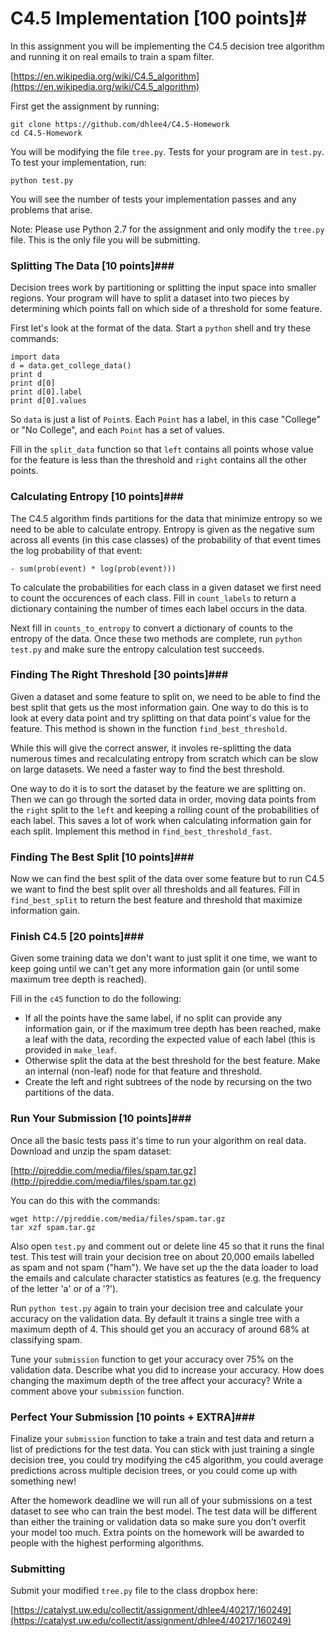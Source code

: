 # C4.5 Implementation [100 points]#

In this assignment you will be implementing the C4.5 decision tree algorithm and running it on real emails to train a spam filter.

[https://en.wikipedia.org/wiki/C4.5_algorithm](https://en.wikipedia.org/wiki/C4.5_algorithm)

First get the assignment by running:
    
    git clone https://github.com/dhlee4/C4.5-Homework
    cd C4.5-Homework

You will be modifying the file `tree.py`. Tests for your program are in `test.py`. To test your implementation, run:

    python test.py

You will see the number of tests your implementation passes and any problems that arise.

Note: Please use Python 2.7 for the assignment and only modify the `tree.py` file. This is the only file you will be submitting.

### Splitting The Data [10 points]###

Decision trees work by partitioning or splitting the input space into smaller regions. Your program will have to split a dataset into two pieces by determining which points fall on which side of a threshold for some feature.

First let's look at the format of the data. Start a `python` shell and try these commands:

    import data
    d = data.get_college_data()
    print d
    print d[0]
    print d[0].label
    print d[0].values
    
So `data` is just a list of `Point`s. Each `Point` has a label, in this case "College" or "No College", and each `Point` has a set of values.

Fill in the `split_data` function so that `left` contains all points whose value for the feature is less than the threshold and `right` contains all the other points.

### Calculating Entropy [10 points]###

The C4.5 algorithm finds partitions for the data that minimize entropy so we need to be able to calculate entropy. Entropy is given as the negative sum across all events (in this case classes) of the probability of that event times the log probability of that event:

    - sum(prob(event) * log(prob(event)))

To calculate the probabilities for each class in a given dataset we first need to count the occurences of each class. Fill in `count_labels` to return a dictionary containing the number of times each label occurs in the data.

Next fill in `counts_to_entropy` to convert a dictionary of counts to the entropy of the data. Once these two methods are complete, run `python test.py` and make sure the entropy calculation test succeeds.

### Finding The Right Threshold [30 points]###

Given a dataset and some feature to split on, we need to be able to find the best split that gets us the most information gain. One way to do this is to look at every data point and try splitting on that data point's value for the feature. This method is shown in the function `find_best_threshold`.

While this will give the correct answer, it involes re-splitting the data numerous times and recalculating entropy from scratch which can be slow on large datasets. We need a faster way to find the best threshold.

One way to do it is to sort the dataset by the feature we are splitting on. Then we can go through the sorted data in order, moving data points from the `right` split to the `left` and keeping a rolling count of the probabilities of each label. This saves a lot of work when calculating information gain for each split. Implement this method in `find_best_threshold_fast`.

### Finding The Best Split [10 points]###

Now we can find the best split of the data over some feature but to run C4.5 we want to find the best split over all thresholds and all features. Fill in `find_best_split` to return the best feature and threshold that maximize information gain.

### Finish C4.5 [20 points]###

Given some training data we don't want to just split it one time, we want to keep going until we can't get any more information gain (or until some maximum tree depth is reached).

Fill in the `c45` function to do the following:

- If all the points have the same label, if no split can provide any information gain, or if the maximum tree depth has been reached, make a leaf with the data, recording the expected value of each label (this is provided in `make_leaf`.
- Otherwise split the data at the best threshold for the best feature. Make an internal (non-leaf) node for that feature and threshold.
- Create the left and right subtrees of the node by recursing on the two partitions of the data.

### Run Your Submission [10 points]###

Once all the basic tests pass it's time to run your algorithm on real data. Download and unzip the spam dataset:

[http://pjreddie.com/media/files/spam.tar.gz](http://pjreddie.com/media/files/spam.tar.gz)

You can do this with the commands:

    wget http://pjreddie.com/media/files/spam.tar.gz
    tar xzf spam.tar.gz

Also open `test.py` and comment out or delete line 45 so that it runs the final test. This test will train your decision tree on about 20,000 emails labelled as spam and not spam ("ham"). We have set up the the data loader to load the emails and calculate character statistics as features (e.g. the frequency of the letter 'a' or of a '?').

Run `python test.py` again to train your decision tree and calculate your accuracy on the validation data. By default it trains a single tree with a maximum depth of 4. This should get you an accuracy of around 68% at classifying spam.

Tune your `submission` function to get your accuracy over 75% on the validation data. Describe what you did to increase your accuracy. How does changing the maximum depth of the tree affect your accuracy? Write a comment above your `submission` function.

### Perfect Your Submission [10 points + EXTRA]###

Finalize your `submission` function to take a train and test data and return a list of predictions for the test data. You can stick with just training a single decision tree, you could try modifying the c45 algorithm, you could average predictions across multiple decision trees, or you could come up with something new!

After the homework deadline we will run all of your submissions on a test dataset to see who can train the best model. The test data will be different than either the training or validation data so make sure you don't overfit your model too much. Extra points on the homework will be awarded to people with the highest performing algorithms.

### Submitting ###

Submit your modified `tree.py` file to the class dropbox here:

[https://catalyst.uw.edu/collectit/assignment/dhlee4/40217/160249](https://catalyst.uw.edu/collectit/assignment/dhlee4/40217/160249)